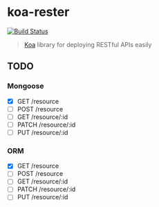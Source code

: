 # koa-rester

[![Build Status](https://travis-ci.org/dicearr/koa-rester.svg?branch=master)](https://travis-ci.org/dicearr/koa-rester)

> [Koa](https://github.com/koajs/koa) library for deploying RESTful APIs easily

## TODO

### Mongoose
- [x] GET /resource
- [ ] POST /resource
- [ ] GET /resource/:id
- [ ] PATCH /resource/:id
- [ ] PUT /resource/:id

### ORM
- [x] GET /resource
- [ ] POST /resource
- [ ] GET /resource/:id
- [ ] PATCH /resource/:id
- [ ] PUT /resource/:id
